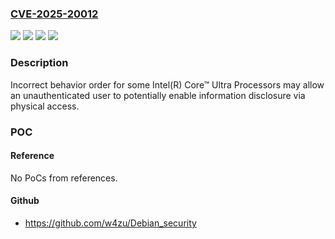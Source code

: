 ### [CVE-2025-20012](https://cve.mitre.org/cgi-bin/cvename.cgi?name=CVE-2025-20012)
![](https://img.shields.io/static/v1?label=Product&message=Intel(R)%20Core%E2%84%A2%20Ultra%20Processors&color=blue)
![](https://img.shields.io/static/v1?label=Version&message=%3D%20See%20references%20&color=brighgreen)
![](https://img.shields.io/static/v1?label=Vulnerability&message=Incorrect%20Behavior%20Order&color=brighgreen)
![](https://img.shields.io/static/v1?label=Vulnerability&message=Information%20Disclosure&color=brighgreen)

### Description

Incorrect behavior order for some Intel(R) Core™ Ultra Processors may allow an unauthenticated user to potentially enable information disclosure via physical access.

### POC

#### Reference
No PoCs from references.

#### Github
- https://github.com/w4zu/Debian_security


